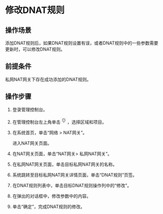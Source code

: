 # 修改DNAT规则<a name="nat_privatednat_0003"></a>

## 操作场景<a name="section44788855152716"></a>

添加DNAT规则后，如果DNAT规则设置有误，或者DNAT规则中的一些参数需要更新时，可以修改DNAT规则。

## 前提条件<a name="section45365749152921"></a>

私网NAT网关下存在成功添加的DNAT规则。

## 操作步骤<a name="section30069985153038"></a>

1.  登录管理控制台。
2.  在管理控制台左上角单击![](figures/icon-region.png)，选择区域和项目。
3.  在系统首页，单击“网络  \> NAT网关”。

    进入NAT网关页面。

4.  在NAT网关页面，单击“NAT网关\> 私网NAT网关”。

1.  在私网NAT网关页面，单击目标私网NAT网关的名称。
2.  系统跳转至目标私网NAT网关详情页面，单击“DNAT规则”页签。
3.  在DNAT规则列表中，单击目标DNAT规则操作列中的“修改”。
4.  在弹出的对话框中，修改参数中的内容。
5.  单击“确定”，完成DNAT规则的修改。

